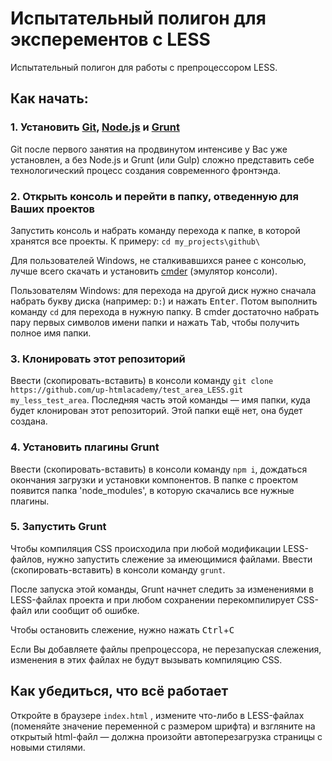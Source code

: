 # Испытательный полигон для эксперементов с LESS

Испытательный полигон для работы с препроцессором LESS.



## Как начать:

### 1. Установить [Git](http://git-scm.com/), [Node.js](http://nodejs.org/) и [Grunt](http://gruntjs.com/)

Git после первого занятия на продвинутом интенсиве у Вас уже установлен, а без Node.js и Grunt (или Gulp) сложно представить себе технологический процесс создания современного фронтэнда.



### 2. Открыть консоль и перейти в папку, отведенную для Ваших проектов

Запустить консоль и набрать команду перехода к папке, в которой хранятся все проекты. К примеру: `cd my_projects\github\`

Для пользователей Windows, не сталкивавшихся ранее с консолью, лучше всего скачать и установить [cmder](http://bliker.github.io/cmder/) (эмулятор консоли).

Пользователям Windows: для перехода на другой диск нужно сначала набрать букву диска (например: `D:`) и нажать <kbd>Enter</kbd>. Потом выполнить команду `cd` для перехода в нужную папку. В cmder достаточно набрать пару первых символов имени папки и нажать <kbd>Tab</kbd>, чтобы получить полное имя папки.



### 3. Клонировать этот репозиторий

Ввести (скопировать-вставить) в консоли  команду `git clone https://github.com/up-htmlacademy/test_area_LESS.git my_less_test_area`. Последняя часть этой команды — имя папки, куда будет клонирован этот репозиторий. Этой папки ещё нет, она будет создана.



### 4. Установить плагины Grunt

Ввести (скопировать-вставить) в консоли  команду `npm i`, дождаться окончания загрузки и установки компонентов. В папке с проектом появится папка 'node_modules', в которую скачались все нужные плагины.



### 5. Запустить Grunt

Чтобы компиляция CSS происходила при любой модификации LESS-файлов, нужно запустить слежение за имеющимися файлами. Ввести (скопировать-вставить) в консоли  команду `grunt`.

После запуска этой команды, Grunt начнет следить за изменениями в LESS-файлах проекта и при любом сохранении перекомпилирует CSS-файл или сообщит об ошибке.

Чтобы остановить слежение, нужно нажать <kbd>Ctrl</kbd>+<kbd>C</kbd>

Если Вы добавляете файлы препроцессора, не перезапуская слежения, изменения в этих файлах не будут вызывать компиляцию CSS.



## Как убедиться, что всё работает

Откройте в браузере `index.html` , измените что-либо в LESS-файлах (поменяйте значение переменной с размером шрифта) и взгляните на открытый html-файл — должна произойти автоперезагрузка страницы с новыми стилями.